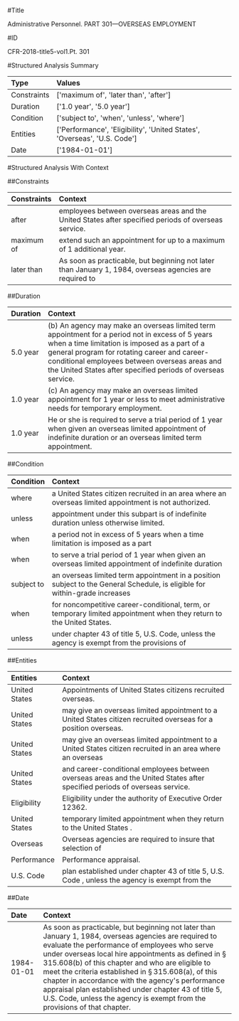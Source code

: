 #Title

Administrative Personnel. PART 301—OVERSEAS EMPLOYMENT


#ID

CFR-2018-title5-vol1.Pt. 301


#Structured Analysis Summary

| Type        | Values                                                                   |
|:------------|:-------------------------------------------------------------------------|
| Constraints | ['maximum of', 'later than', 'after']                                    |
| Duration    | ['1.0 year', '5.0 year']                                                 |
| Condition   | ['subject to', 'when', 'unless', 'where']                                |
| Entities    | ['Performance', 'Eligibility', 'United States', 'Overseas', 'U.S. Code'] |
| Date        | ['1984-01-01']                                                           |


#Structured Analysis With Context

 


##Constraints

| Constraints   | Context                                                                                                  |
|:--------------|:---------------------------------------------------------------------------------------------------------|
| after         | employees between overseas areas and the United States after  specified periods of overseas service.     |
| maximum of    | extend such an appointment for up to a maximum of  1 additional year.                                    |
| later than    | As soon as practicable, but beginning not  later than January 1, 1984, overseas agencies are required to |


##Duration

| Duration   | Context                                                                                                                                                                                                                                                                                                           |
|:-----------|:------------------------------------------------------------------------------------------------------------------------------------------------------------------------------------------------------------------------------------------------------------------------------------------------------------------|
| 5.0 year   | (b) An agency may make an overseas limited term appointment for a period not in excess of 5 years when a time limitation is imposed as a part of a general program for rotating career and career-conditional employees between overseas areas and the United States after specified periods of overseas service. |
| 1.0 year   | (c) An agency may make an overseas limited appointment for 1 year or less to meet administrative needs for temporary employment.                                                                                                                                                                                  |
| 1.0 year   | He or she is required to serve a trial period of 1 year when given an overseas limited appointment of indefinite duration or an overseas limited term appointment.                                                                                                                                                |


##Condition

| Condition   | Context                                                                                                                    |
|:------------|:---------------------------------------------------------------------------------------------------------------------------|
| where       | a United States citizen recruited in an area where  an overseas limited appointment is not authorized.                     |
| unless      | appointment under this subpart is of indefinite duration unless  otherwise limited.                                        |
| when        | a period not in excess of 5 years when a time limitation is imposed as a part                                              |
| when        | to serve a trial period of 1 year when given an overseas limited appointment of indefinite duration                        |
| subject to  | an overseas limited term appointment in a position subject to the General Schedule, is eligible for within-grade increases |
| when        | for noncompetitive career-conditional, term, or temporary limited appointment when  they return to the United States.      |
| unless      | under chapter 43 of title 5, U.S. Code, unless the agency is exempt from the provisions of                                 |


##Entities

| Entities      | Context                                                                                                                     |
|:--------------|:----------------------------------------------------------------------------------------------------------------------------|
| United States | Appointments of  United States  citizens recruited overseas.                                                                |
| United States | may give an overseas limited appointment to a United States  citizen recruited overseas for a position overseas.            |
| United States | may give an overseas limited appointment to a United States citizen recruited in an area where an overseas                  |
| United States | and career-conditional employees between overseas areas and the United States  after specified periods of overseas service. |
| Eligibility   | Eligibility  under the authority of Executive Order 12362.                                                                  |
| United States | temporary limited appointment when they return to the United States .                                                       |
| Overseas      | Overseas agencies are required to insure that selection of                                                                  |
| Performance   | Performance  appraisal.                                                                                                     |
| U.S. Code     | plan established under chapter 43 of title 5, U.S. Code , unless the agency is exempt from the                              |


##Date

| Date       | Context                                                                                                                                                                                                                                                                                                                                                                                                                                                                                                                                |
|:-----------|:---------------------------------------------------------------------------------------------------------------------------------------------------------------------------------------------------------------------------------------------------------------------------------------------------------------------------------------------------------------------------------------------------------------------------------------------------------------------------------------------------------------------------------------|
| 1984-01-01 | As soon as practicable, but beginning not later than January 1, 1984, overseas agencies are required to evaluate the performance of employees who serve under overseas local hire appointments as defined in &#167;&#8201;315.608(b) of this chapter and who are eligible to meet the criteria established in &#167;&#8201;315.608(a), of this chapter in accordance with the agency's performance appraisal plan established under chapter 43 of title 5, U.S. Code, unless the agency is exempt from the provisions of that chapter. |


